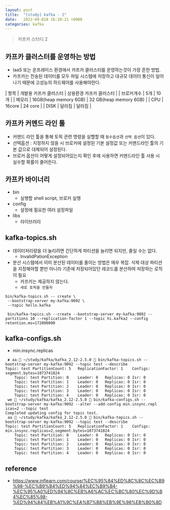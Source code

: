```yaml
---
layout: post
title:  "[study] kafka - 2"
date:   2022-09-028 16:20:21 +0900
categories: kafka
---
```


> 카프카 스터디 2

## 카프카 클러스터를 운영하는 방법
- IaaS 또는 온프레미스 환경에서 카프카 클러스터를 운영하는것이 가장 흔한 방법.
- 카프카는 전송된 데이터를 모두 파일 시스템에 저장하고 대규모 데이터 통신이 일어나기 때문에 고성능의 하드웨어를 사용해야한다.

| 항목 | 개발용 카프카 클러스터 | 상용환경 카프카 클러스터 |
| 브로커개수 | 5개 | 10개 |
| 메모리 | 16GB(heap memory 6GB) | 32 GB(heap memory 6GB) |
| CPU | 16core | 24 core |
| DISK | 달라짐 | 달라짐 |

## 카프카 커멘드 라인 툴
- 커맨드 라인 툴을 통해 토픽 관련 명령을 실핼할 때 `필수옵션`과 `선택 옵션`이 있다.
- 선택옵션 : 지정하지 않을 시 브로커에 설정된 기본 설정값 또는 커맨드라인 툴의 기본 값으로 대체되어 설정된다.
- 브로커 옵션이 어떻게 설정되어있는지 확인 후에 사용하면 커맨드라인 툴 사용 시 실수할 확률이 줄어든다.

## 카프카 바이너리
- bin
    - 실행할 shell script, 브로커 실행
- config
    - 설정에 필요한 여러 설정파일
- libs
    - 라이브러리

## kafka-topics.sh
- 데이터처리량을 더 늘리려면 간단하게 파티션을 늘리면 되지만, 줄일 수는 없다.
    - InvalidPationException
- 분산 시스템에서 이미 분산된 데이터를 줄이는 방법은 매우 복잡. 삭제 대상 파티션을 지정해야할 뿐만 아니라 기존에 저장되어있던 레코드를 분산하여 저장하는 로직이 필요
    - 카프카는 제공하지 않는다.
    - `새로 토픽을 만들자`

~~~
bin/kafka-topics.sh -- create \
 --bootstrap-server my-kafka:9092 \
 --topic hello.kafka

 bin/kafka-topics.sh --create --bootstrap-server my-kafka:9092 --partitions 10 --replication-factor 1 --topic hi.kafka2 --config retention.ms=172800000
~~~

## kafka-configs.sh
- min.insync.replicas
~~~
 ✘ aa  ~/study/kafka/kafka_2.12-2.5.0  bin/kafka-topics.sh --bootstrap-server my-kafka:9092 --topic test --describe
Topic: test	PartitionCount: 5	ReplicationFactor: 1	Configs: segment.bytes=1073741824
	Topic: test	Partition: 0	Leader: 0	Replicas: 0	Isr: 0
	Topic: test	Partition: 1	Leader: 0	Replicas: 0	Isr: 0
	Topic: test	Partition: 2	Leader: 0	Replicas: 0	Isr: 0
	Topic: test	Partition: 3	Leader: 0	Replicas: 0	Isr: 0
	Topic: test	Partition: 4	Leader: 0	Replicas: 0	Isr: 0
 we  ~/study/kafka/kafka_2.12-2.5.0  bin/kafka-configs.sh --bootstrap-server my-kafka:9092 --alter --add-config min.insync.repl
icas=2 --topic test
Completed updating config for topic test.
 aa  ~/study/kafka/kafka_2.12-2.5.0  bin/kafka-topics.sh --bootstrap-server my-kafka:9092 --topic test --describe
Topic: test	PartitionCount: 5	ReplicationFactor: 1	Configs: min.insync.replicas=2,segment.bytes=1073741824
	Topic: test	Partition: 0	Leader: 0	Replicas: 0	Isr: 0
	Topic: test	Partition: 1	Leader: 0	Replicas: 0	Isr: 0
	Topic: test	Partition: 2	Leader: 0	Replicas: 0	Isr: 0
	Topic: test	Partition: 3	Leader: 0	Replicas: 0	Isr: 0
	Topic: test	Partition: 4	Leader: 0	Replicas: 0	Isr: 0
~~~

## reference
- https://www.inflearn.com/course/%EC%95%84%ED%8C%8C%EC%B9%98-%EC%B9%B4%ED%94%84%EC%B9%B4-%EC%95%A0%ED%94%8C%EB%A6%AC%EC%BC%80%EC%9D%B4%EC%85%98-%ED%94%84%EB%A1%9C%EA%B7%B8%EB%9E%98%EB%B0%8D